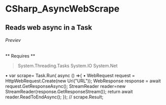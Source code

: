 # CSharp_AsyncWebScrape
## Reads web async in a Task
###### Previev
** Requires **
> System.Threading.Tasks
> System.IO
> System.Net


• var scrape= Task.Run( async () =>{
• WebRequest request = HttpWebRequest.Create(new Uri("URL"));
WebResponse response = await request.GetResponseAsync();
StreamReader reader=new StreamReader(response.GetResponseStream());
return await reader.ReadToEndAsync();
});
// scrape.Result;


